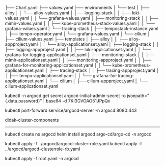├── Chart.yaml
├── values.yaml
├── environments
│   └── test
│       ├── alloy
│       │   └── alloy-values.yaml
│       ├── logging-stack
│       │   ├── loki-values.yaml
│       │   └── grafana-values.yaml
│       ├── monitoring-stack
│       │   ├── mimir-values.yaml
│       │   ├── kube-prometheus-stack-values.yaml
│       │   └── grafana-values.yaml
│       └── tracing-stack
│           ├── tempostack-instance.yaml
│           ├── tempo-operator.yaml
│           └── grafana-values.yaml
│       └── cilium
│           ├── cilium-values.yaml
├── templates
│   ├── alloy
│   │   ├── alloy-appproject.yaml
│   │   └── alloy-applicationset.yaml
│   ├── logging-stack
│   │   ├── logging-appproject.yaml
│   │   ├── loki-applicationset.yaml
│   │   └── grafana-for-logging-applicationset.yaml
│   ├── monitoring-stack
│   │   ├── mimir-applicationset.yaml
│   │   ├── monitoring-appproject.yaml
│   │   ├── grafana-for-monitoring-applicationset.yaml
│   │   └── kube-prometheus-applicationset.yaml
│   ├── tracing-stack
│   │   ├── tracing-appproject.yaml
│   │   ├── tempo-applicationset.yaml
│   │   └── grafana-for-tracing-applicationset.yaml
│   └── cilium
│       ├── cilium-appproject.yaml
│       └── cilium-applicationset.yaml




kubectl -n argocd get secret argocd-initial-admin-secret -o jsonpath="{.data.password}" | base64 -d
7Ki3GVOAO51JPpQx

kubectl port-forward service/argocd-server -n argocd 8080:443

didak-cluster-components


---

kubectl create ns argocd
helm install argocd  argo-cd/argo-cd  -n argocd

kubectl apply -f ../argocd/argocd-cluster-role.yaml
kubectl apply -f ../argocd/argocd-clusterrole-rb.yaml

kubectl apply -f root.yaml -n argocd
